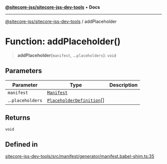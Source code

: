 [**@sitecore-jss/sitecore-jss-dev-tools**](../README.md) • **Docs**

***

[@sitecore-jss/sitecore-jss-dev-tools](../README.md) / addPlaceholder

# Function: addPlaceholder()

> **addPlaceholder**(`manifest`, ...`placeholders`): `void`

## Parameters

| Parameter | Type | Description |
| ------ | ------ | ------ |
| `manifest` | [`Manifest`](../interfaces/Manifest.md) |  |
| ...`placeholders` | [`PlaceholderDefinition`](../interfaces/PlaceholderDefinition.md)[] |  |

## Returns

`void`

## Defined in

[sitecore-jss-dev-tools/src/manifest/generator/manifest.babel-shim.ts:35](https://github.com/Sitecore/jss/blob/9fded091a348a586c285b62bab7a9afba0a841bc/packages/sitecore-jss-dev-tools/src/manifest/generator/manifest.babel-shim.ts#L35)
